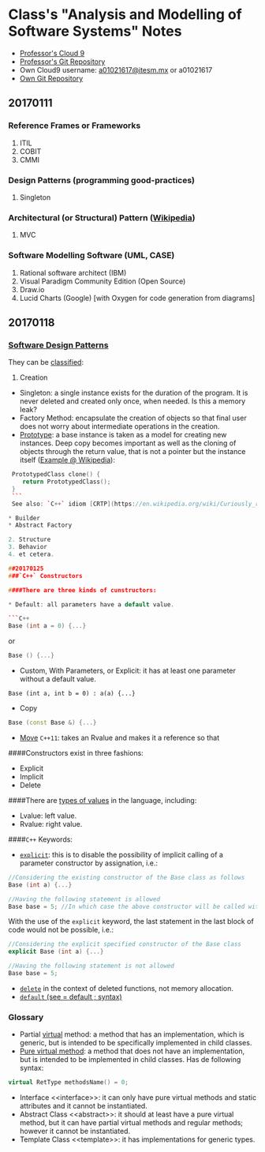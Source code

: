 # Class's "Analysis and Modelling of Software Systems" Notes
* [Professor's Cloud 9](https://ide.c9.io/ariellucien/poo2016)
* [Professor's Git Repository](https://github.com/ariellucien/AyMSS17_1)
* Own Cloud9 username: a01021617@itesm.mx or a01021617
* [Own Git Repository](https://github.com/jginsburgn/AnalysisAndModellingOfSoftwareSystems)

## 20170111
### Reference Frames or Frameworks
1. ITIL
2. COBIT
3. CMMI

### Design Patterns (programming good-practices)
1. Singleton

### Architectural (or Structural) Pattern ([Wikipedia](https://en.wikipedia.org/wiki/Architectural_pattern))
1. MVC

### Software Modelling Software (UML, CASE)
1. Rational software architect (IBM)
2. Visual Paradigm Community Edition (Open Source)
3. Draw.io
4. Lucid Charts (Google) [with Oxygen for code generation from diagrams]

## 20170118
### [Software Design Patterns](https://en.wikipedia.org/wiki/Software_design_pattern)
They can be [classified](https://en.wikipedia.org/wiki/Software_design_pattern#Classification_and_list):

1. Creation

  * Singleton: a single instance exists for the duration of the program. It is never deleted and created only once, when needed. Is this a memory leak?
  * Factory Method: encapsulate the creation of objects so that final user does not worry about intermediate operations in the creation.
  * [Prototype](https://en.wikipedia.org/wiki/Prototype_pattern): a base instance is taken as a model for creating new instances. Deep copy becomes important as well as the cloning of objects through the return value, that is not a pointer but the instance itself ([Example @ Wikipedia](https://en.wikipedia.org/wiki/Return_value_optimization#Summary)):

  
   ```c++
	PrototypedClass clone() {
	   return PrototypedClass();
	}
	```
	See also: `C++` idiom [CRTP](https://en.wikipedia.org/wiki/Curiously_recurring_template_pattern) or Curiously Recurring Template Pattern.

  * Builder
  * Abstract Factory

2. Structure
3. Behavior
4. et cetera.

##20170125
###`C++` Constructors

####There are three kinds of cunstructors:

* Default: all parameters have a default value.

```C++
Base (int a = 0) {...}
```
or
```C++
Base () {...}
```

* Custom, With Parameters, or Explicit: it has at least one parameter without a default value.

```C+
Base (int a, int b = 0) : a(a) {...}
```

* Copy

```C++
Base (const Base &) {...}
```

* [Move](http://en.cppreference.com/w/cpp/language/move_constructor) `C++11`: takes an Rvalue and makes it a reference so that 

####Constructors exist in three fashions:

* Explicit
* Implicit
* Delete

####There are [types of values](http://en.cppreference.com/w/cpp/language/value_category) in the language, including:

* Lvalue: left value.
* Rvalue: right value.

####`C++` Keywords:
* [`explicit`](http://en.cppreference.com/w/cpp/language/explicit): this is to disable the possibility of implicit calling of a parameter constructor by assignation, i.e.:

```C++
//Considering the existing constructor of the Base class as follows
Base (int a) {...}

//Having the following statement is allowed
Base base = 5; //In which case the above constructor will be called with a = 5
```

With the use of the `explicit` keyword, the last statement in the last block of code would not be possible, i.e.:

```C++
//Considering the explicit specified constructor of the Base class
explicit Base (int a) {...}

//Having the following statement is not allowed
Base base = 5;
```
* [`delete`](http://en.cppreference.com/w/cpp/language/function#Deleted_functions) in the context of deleted functions, not memory allocation.
* [`default` (see = default ; syntax)](http://en.cppreference.com/w/cpp/language/function#Function_definition)

### Glossary
* Partial [virtual](http://en.cppreference.com/w/cpp/language/virtual) method: a method that has an implementation, which is generic, but is intended to be specifically implemented in child classes.
* [Pure virtual method](http://en.cppreference.com/w/cpp/language/abstract_class): a method that does not have an implementation, but is intended to be implemented in child classes. Has de following syntax:

```C++
virtual RetType methodsName() = 0;
```
* Interface \<\<interface>>: it can only have pure virtual methods and static attributes and it cannot be instantiated.
* Abstract Class \<\<abstract>>: it should at least have a pure virtual method, but it can have partial virtual methods and regular methods; however it cannot be instantiated.
* Template Class \<\<template>>: it has implementations for generic types.
